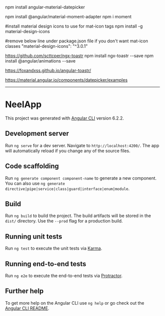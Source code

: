 
npm install angular-material-datepicker

npm install @angular/material-moment-adapter
npm i moment

#install material design icons to use for mat-icon tags
npm install -g material-design-icons 

#remove below line under package.json file if you don't want mat-icon classes
"material-design-icons": "^3.0.1" 

https://github.com/scttcper/ngx-toastr
npm install ngx-toastr --save
npm install @angular/animations --save

https://foxandxss.github.io/angular-toastr/


https://material.angular.io/components/datepicker/examples

------------------------------------------------------------------------------------------------
# NeelApp

This project was generated with [Angular CLI](https://github.com/angular/angular-cli) version 6.2.2.

## Development server

Run `ng serve` for a dev server. Navigate to `http://localhost:4200/`. The app will automatically reload if you change any of the source files.

## Code scaffolding

Run `ng generate component component-name` to generate a new component. You can also use `ng generate directive|pipe|service|class|guard|interface|enum|module`.

## Build

Run `ng build` to build the project. The build artifacts will be stored in the `dist/` directory. Use the `--prod` flag for a production build.

## Running unit tests

Run `ng test` to execute the unit tests via [Karma](https://karma-runner.github.io).

## Running end-to-end tests

Run `ng e2e` to execute the end-to-end tests via [Protractor](http://www.protractortest.org/).

## Further help

To get more help on the Angular CLI use `ng help` or go check out the [Angular CLI README](https://github.com/angular/angular-cli/blob/master/README.md).
